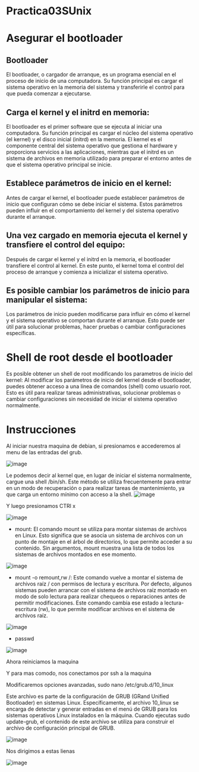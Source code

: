 # Practica03SUnix

# Asegurar el bootloader 

## Bootloader
El bootloader, o cargador de arranque, es un programa esencial en el proceso de inicio de una computadora. Su función principal es cargar el sistema operativo en la memoria del sistema y transferirle el control para que pueda comenzar a ejecutarse.

## Carga el kernel y el initrd en memoria:
El bootloader es el primer software que se ejecuta al iniciar una computadora. Su función principal es cargar el núcleo del sistema operativo (el kernel) y el disco inicial (initrd) en la memoria. El kernel es el componente central del sistema operativo que gestiona el hardware y proporciona servicios a las aplicaciones, mientras que el initrd es un sistema de archivos en memoria utilizado para preparar el entorno antes de que el sistema operativo principal se inicie.

## Establece parámetros de inicio en el kernel:
Antes de cargar el kernel, el bootloader puede establecer parámetros de inicio que configuran cómo se debe iniciar el sistema. Estos parámetros pueden influir en el comportamiento del kernel y del sistema operativo durante el arranque.

## Una vez cargado en memoria ejecuta el kernel y transfiere el control del equipo:
Después de cargar el kernel y el initrd en la memoria, el bootloader transfiere el control al kernel. En este punto, el kernel toma el control del proceso de arranque y comienza a inicializar el sistema operativo.

## Es posible cambiar los parámetros de inicio para manipular el sistema:
Los parámetros de inicio pueden modificarse para influir en cómo el kernel y el sistema operativo se comportan durante el arranque. Esto puede ser útil para solucionar problemas, hacer pruebas o cambiar configuraciones específicas.

# Shell de root desde el bootloader

Es posible obtener un shell de root modificando los parametros de inicio del kernel: Al modificar los parámetros de inicio del kernel desde el bootloader, puedes obtener acceso a una línea de comandos (shell) como usuario root. Esto es útil para realizar tareas administrativas, solucionar problemas o cambiar configuraciones sin necesidad de iniciar el sistema operativo normalmente.

# Instrucciones

Al iniciar nuestra maquina de debian, si presionamos e accederemos al menu de las entradas del grub.

![image](https://github.com/user-attachments/assets/778a9da0-2bfd-4c30-9c29-0347c3695868)

Le podemos decir al kernel que, en lugar de iniciar el sistema normalmente, cargue una shell /bin/sh. Este método se utiliza frecuentemente para entrar en un modo de recuperación o para realizar tareas de mantenimiento, ya que carga un entorno mínimo con acceso a la shell.
![image](https://github.com/user-attachments/assets/f04b56e2-bfcf-4e5d-bdb3-5bd1f0bb967a)

Y luego presionamos CTRl x

![image](https://github.com/user-attachments/assets/89cc5d95-8b29-48be-b832-4f59a25d20b4)

- mount:
El comando mount se utiliza para montar sistemas de archivos en Linux. Esto significa que se asocia un sistema de archivos con un punto de montaje en el árbol de directorios, lo que permite acceder a su contenido. Sin argumentos, mount muestra una lista de todos los sistemas de archivos montados en ese momento.

![image](https://github.com/user-attachments/assets/d9b87108-bc50-405c-9db8-9b3050f67344)

- mount -o remount,rw /:
Este comando vuelve a montar el sistema de archivos raíz / con permisos de lectura y escritura. Por defecto, algunos sistemas pueden arrancar con el sistema de archivos raíz montado en modo de solo lectura para realizar chequeos o reparaciones antes de permitir modificaciones. Este comando cambia ese estado a lectura-escritura (rw), lo que permite modificar archivos en el sistema de archivos raíz.

![image](https://github.com/user-attachments/assets/f6353da7-30b8-420f-9785-c47a32b23d3f)

- passwd
  
![image](https://github.com/user-attachments/assets/69953642-603b-45fd-8aed-d6b527fb02d2)

Ahora reiniciamos la maquina

Y para mas comodo, nos conectamos por ssh a la maquina 

Modificaremos opciones avanzadas, sudo nano /etc/grub.d/10_linux

Este archivo es parte de la configuración de GRUB (GRand Unified Bootloader) en sistemas Linux. Específicamente, el archivo 10_linux se encarga de detectar y generar entradas en el menú de GRUB para los sistemas operativos Linux instalados en la máquina. Cuando ejecutas sudo update-grub, el contenido de este archivo se utiliza para construir el archivo de configuración principal de GRUB.

![image](https://github.com/user-attachments/assets/aa876e43-1239-40a8-b490-9d00aba938ac)

Nos dirigimos a estas lienas 

![image](https://github.com/user-attachments/assets/c10ba963-fcda-4378-8957-54b5b88613f4)









